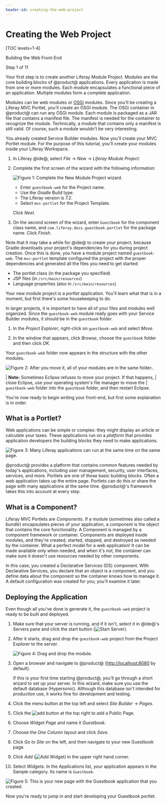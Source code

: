 ```yaml
---
header-id: creating-the-web-project
---
```


# Creating the Web Project

[TOC levels=1-4]

<div class="learn-path-step row">
    <p id="stepTitle">Building the Web Front-End</p><p>Step 1 of 11</p>
</div>

Your first step is to create another Liferay Module Project. Modules are the
core building blocks of @product@ applications. Every application is made from
one or more modules. Each module encapsulates a functional piece of an
application. Multiple modules form a complete application. 

Modules can be web modules or [OSGi](https://www.osgi.org/) modules. Since
you'll be creating a Liferay MVC Portlet, you'll create an OSGI module. The OSGi
container in @product@ can run any OSGi module. Each module is packaged as a JAR
file that contains a manifest file. The manifest is needed for the container to
recognize the module. Technically, a module that contains only a manifest is
still valid. Of course, such a module wouldn't be very interesting. 

You already created Service Builder modules. Now you'll create your MVC Portlet
module. For the purpose of this tutorial, you'll create your modules inside
your Liferay Workspace. 

1.  In Liferay @ide@, select *File* &rarr; *New* &rarr; *Liferay Module
    Project*. 

2.  Complete the first screen of the wizard with the following information: 

    ![Figure 1: Complete the New Module Project wizard.](../../../images/new-module-project.png)

    - Enter `guestbook-web` for the Project name. 
    - Use the *Gradle* Build type.
    - The Liferay version is *7.2*.
    - Select `mvc-portlet` for the Project Template. 

    Click *Next*. 

5.  On the second screen of the wizard, enter `Guestbook` for the component 
    class name, and `com.liferay.docs.guestbook.portlet` for the package name. 
    Click *Finish*.

Note that it may take a while for @ide@ to create your project, because Gradle 
downloads your project's dependencies for you during project creation. Once this 
is done, you have a module project named `guestbook-web`. The `mvc-portlet` 
template configured the project with the proper dependencies and generated all 
the files you need to get started: 

- The portlet class (in the package you specified)
- JSP files (in `/src/main/resources`)
- Language properties (also in `/src/main/resources`)

Your new module project is a *portlet* application. You'll learn what that is in
a moment, but first there's some housekeeping to do. 

In larger projects, it is important to have all of your files and modules well 
organized. Since the `guestbook-web` module really goes with your Service
Builder modules, it should be in the `guestbook` folder.

1.  In the *Project Explorer*, right-click on `guestbook-web` and select
    *Move*.

2.  In the window that appears, click *Browse*, choose the `guestbook` 
    folder and then click *OK*.
 
Your `guestbook-web` folder now appears in the structure with the other modules.

![Figure 2: After you move it, all of your modules are in the same folder..](../../../images/guestbook-refactor.png)

| **Note:** Sometimes Eclipse refuses to move your project. If that happens,
| close Eclipse, use your operating system's file manager to move the
| `guestbook-web` folder into the `guestbook` folder, and then restart Eclipse. 

You're now ready to begin writing your front-end, but first some explanation is
in order. 

## What is a Portlet?

Web applications can be simple or complex: they might display an article or
calculate your taxes. These applications run on a *platform* that provides
application developers the building blocks they need to make applications.

![Figure 3: Many Liferay applications can run at the same time on the same page.](../../../images/portlet-applications.png)

@product@ provides a platform that contains common features needed by today's
applications, including user management, security, user interfaces, services, 
and more. Portlets are one of those basic building blocks. Often a web 
application takes up the entire page. Portlets can do this or share the page
with many applications at the same time. @product@'s framework takes this into
account at every step. 

## What is a Component?

Liferay MVC Portlets are *Components*. If a module (sometimes also called
a *bundle*) encapsulates pieces of your application, a component is the object
that contains the core functionality. A Component is managed by a component
framework or container. Components are deployed inside modules, and they're
created, started, stopped, and destroyed as needed by the container. What
a perfect model for a web application! It can be made available only when
needed, and when it's not, the container can make sure it doesn't use resources
needed by other components. 

In this case, you created a Declarative Services (DS) component. With
Declarative Services, you declare that an object is a component, and you define 
data about the component so the container knows how to manage it. A default 
configuration was created for you; you'll examine it later. 

## Deploying the Application

Even though all you've done is generate it, the `guestbook-web` project is ready
to be built and deployed.

1.  Make sure that your server is running, and if it isn't, select it in 
    @ide@'s Servers pane and click the start button (![Start Server](../../../images/icon-start-server.png)).

2.  After it starts, drag and drop the `guestbook-web` project from the Project
    Explorer to the server.
 
    ![Figure 4: Drag and drop the module.](../../../images/deploy-module.gif)

3.  Open a browser and navigate to @product@
    ([http://localhost:8080](http://localhost:8080) by default).

    If this is your first time starting @product@, you'll go through a short 
    wizard to set up your server. In this wizard, make sure you use the default 
    database (Hypersonic). Although this database isn't intended for production 
    use, it works fine for development and testing. 

4.  Click the menu button at the top left and select *Site Builder* &rarr;
    *Pages*. 

5.  Click the ![add](../../../images/icon-add.png) button at the top right to
    add a Public Page. 

6.  Choose *Widget Page* and name it *Guestbook*. 

7.  Choose the *One Column* layout and click *Save*. 

8.  Click *Go to Site* on the left, and then navigate to your new Guestbook
    page. 
 
9.  Click *Add* 
    (![Add Widget](../../../images/icon-add-app.png)) in the upper right hand 
    corner.

5.  Select *Widgets*. In the Applications list, your application appears in the
    Sample category. Its name is `Guestbook`. 

![Figure 5: This is your new page with the Guestbook application that you created.](../../../images/default-guestbook-application.png)

Now you're ready to jump in and start developing your Guestbook portlet. 
